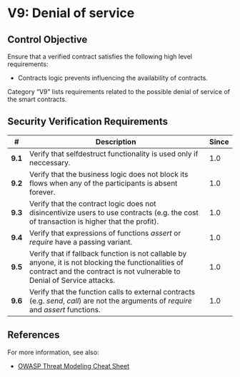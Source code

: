 # V9: Denial of service

## Control Objective

Ensure that a verified contract satisfies the following high level requirements:
* Contracts logic prevents influencing the availability of contracts.

Category “V9” lists requirements related to the possible denial of service of the smart contracts.

## Security Verification Requirements

| # | Description | Since |
| --- | --- | --- |
| **9.1** | Verify that selfdestruct functionality is used only if neccessary. | 1.0 |
| **9.2** | Verify that the business logic does not block its flows when any of the participants is absent forever.  | 1.0 |
| **9.3** | Verify that the contract logic does not disincentivize users to use contracts (e.g. the cost of transaction is higher that the profit). | 1.0 |
| **9.4** | Verify that expressions of functions *assert* or *require* have a passing variant. | 1.0 |
| **9.5** | Verify that if fallback function is not callable by anyone, it is not blocking the functionalities of contract and the contract is not vulnerable to Denial of Service attacks. | 1.0 |
| **9.6** | Verify that the function calls to external contracts (e.g. *send*, *call*) are not the arguments of *require* and *assert* functions. | 1.0 |


## References

For more information, see also:

* [OWASP Threat Modeling Cheat Sheet](https://www.owasp.org/index.php/Threat_Modeling_Cheat_Sheet)
